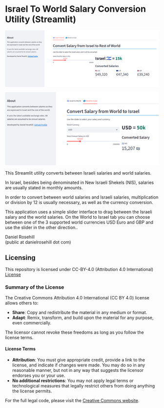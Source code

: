  # Israel To World Salary Conversion Utility (Streamlit)

![alt text](screenshots/v2/1.png)

![alt text](screenshots/v2/2.png)

This Streamlit utility converts between Israeli salaries and world salaries. 

In Israel, besides being denominated in New Israeli Shekels (NIS), salaries are usually stated in monthly amounts. 

In order to convert between world salaries and Israeli salaries, multiplication or division by 12 is usually necessary, as well as the currency conversion. 

This application uses a simple slider interface to drag between the Israeli salary and the world salaries. On the World to Israel tab you can choose between one of the 3 supported world currencies USD Euro and GBP and use the slider in the other direction.. 

Daniel Rosehill  
(public at danielrosehill dot com)

## Licensing

This repository is licensed under CC-BY-4.0 (Attribution 4.0 International) 
[License](https://creativecommons.org/licenses/by/4.0/)

### Summary of the License
The Creative Commons Attribution 4.0 International (CC BY 4.0) license allows others to:
- **Share**: Copy and redistribute the material in any medium or format.
- **Adapt**: Remix, transform, and build upon the material for any purpose, even commercially.

The licensor cannot revoke these freedoms as long as you follow the license terms.

#### License Terms
- **Attribution**: You must give appropriate credit, provide a link to the license, and indicate if changes were made. You may do so in any reasonable manner, but not in any way that suggests the licensor endorses you or your use.
- **No additional restrictions**: You may not apply legal terms or technological measures that legally restrict others from doing anything the license permits.

For the full legal code, please visit the [Creative Commons website](https://creativecommons.org/licenses/by/4.0/legalcode).